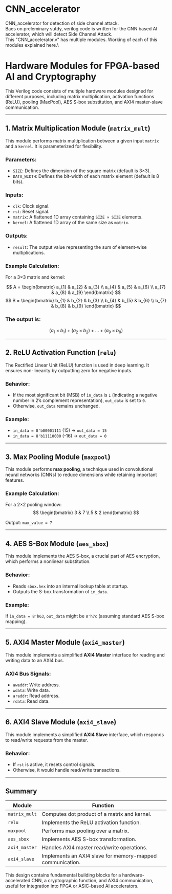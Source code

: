 # CNN_accelerator
CNN_accelerator for detection of side channel attack.\
Baes on preleminary sutdy, verilog code is written for the CNN based AI accelerator, which will detect Side Channel Attack.\
This "CNN_accelerator.v" has multiple modules. Working of each of this modules explained here.\

# Hardware Modules for FPGA-based AI and Cryptography

This Verilog code consists of multiple hardware modules designed for different purposes, including matrix multiplication, activation functions (ReLU), pooling (MaxPool), AES S-box substitution, and AXI4 master-slave communication.

---

## **1. Matrix Multiplication Module (`matrix_mult`)**
This module performs matrix multiplication between a given input `matrix` and a `kernel`. It is parameterized for flexibility.

### **Parameters:**
- `SIZE`: Defines the dimension of the square matrix (default is 3×3).
- `DATA_WIDTH`: Defines the bit-width of each matrix element (default is 8 bits).

### **Inputs:**
- `clk`: Clock signal.
- `rst`: Reset signal.
- `matrix`: A flattened 1D array containing `SIZE × SIZE` elements.
- `kernel`: A flattened 1D array of the same size as `matrix`.

### **Outputs:**
- `result`: The output value representing the sum of element-wise multiplications.

### **Example Calculation:**
For a 3×3 matrix and kernel:

$$
A =
\begin{bmatrix}
a_{1} & a_{2} & a_{3} \\
a_{4} & a_{5} & a_{6} \\
a_{7} & a_{8} & a_{9}
\end{bmatrix}
$$
$$
B =
\begin{bmatrix}
b_{1} & b_{2} & b_{3} \\
b_{4} & b_{5} & b_{6} \\
b_{7} & b_{8} & b_{9}
\end{bmatrix}
$$

### The output is:

$$
(a_1 \times b_1) + (a_2 \times b_2) + \dots + (a_9 \times b_9)
$$

---

## **2. ReLU Activation Function (`relu`)**
The Rectified Linear Unit (ReLU) function is used in deep learning. It ensures non-linearity by outputting zero for negative inputs.

### **Behavior:**
- If the most significant bit (MSB) of `in_data` is `1` (indicating a negative number in 2’s complement representation), `out_data` is set to `0`.
- Otherwise, `out_data` remains unchanged.

### **Example:**
- `in_data = 8'b00001111` (15) → `out_data = 15`
- `in_data = 8'b11110000` (-16) → `out_data = 0`

---

## **3. Max Pooling Module (`maxpool`)**
This module performs **max pooling**, a technique used in convolutional neural networks (CNNs) to reduce dimensions while retaining important features.

### **Example Calculation:**
For a 2×2 pooling window:
$$
\begin{bmatrix}
3 & 7 \\
5 & 2
\end{bmatrix}
$$

Output: `max_value = 7`

---

## **4. AES S-Box Module (`aes_sbox`)**
This module implements the AES S-box, a crucial part of AES encryption, which performs a nonlinear substitution.

### **Behavior:**
- Reads `sbox.hex` into an internal lookup table at startup.
- Outputs the S-box transformation of `in_data`.

### **Example:**
If `in_data = 8'h63`, `out_data` might be `8'h7c` (assuming standard AES S-box mapping).

---

## **5. AXI4 Master Module (`axi4_master`)**
This module implements a simplified **AXI4 Master** interface for reading and writing data to an AXI4 bus.

### **AXI4 Bus Signals:**
- `awaddr`: Write address.
- `wdata`: Write data.
- `araddr`: Read address.
- `rdata`: Read data.

---

## **6. AXI4 Slave Module (`axi4_slave`)**
This module implements a simplified **AXI4 Slave** interface, which responds to read/write requests from the master.

### **Behavior:**
- If `rst` is active, it resets control signals.
- Otherwise, it would handle read/write transactions.

---

## **Summary**
| Module        | Function |
|--------------|----------|
| `matrix_mult` | Computes dot product of a matrix and kernel. |
| `relu`        | Implements the ReLU activation function. |
| `maxpool`     | Performs max pooling over a matrix. |
| `aes_sbox`    | Implements AES S-box transformation. |
| `axi4_master` | Handles AXI4 master read/write operations. |
| `axi4_slave`  | Implements an AXI4 slave for memory-mapped communication. |

This design contains fundamental building blocks for a hardware-accelerated CNN, a cryptographic function, and AXI4 communication, useful for integration into FPGA or ASIC-based AI accelerators.

